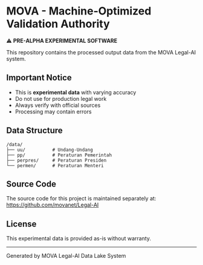 # MOVA - Machine-Optimized Validation Authority

⚠️ **PRE-ALPHA EXPERIMENTAL SOFTWARE**

This repository contains the processed output data from the MOVA Legal-AI system.

## Important Notice

- This is **experimental data** with varying accuracy
- Do not use for production legal work
- Always verify with official sources
- Processing may contain errors

## Data Structure

```
/data/
├── uu/          # Undang-Undang
├── pp/          # Peraturan Pemerintah  
├── perpres/     # Peraturan Presiden
└── permen/      # Peraturan Menteri
```

## Source Code

The source code for this project is maintained separately at:
https://github.com/movanet/Legal-AI

## License

This experimental data is provided as-is without warranty.

---
Generated by MOVA Legal-AI Data Lake System
